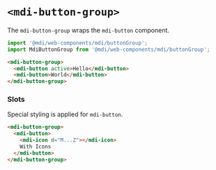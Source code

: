 # `<mdi-button-group>`

The `mdi-button-group` wraps the `mdi-button` component.

```typescript
import '@mdi/web-components/mdi/buttonGroup';
import MdiButtonGroup from '@mdi/web-components/mdi/buttonGroup';
```

```html
<mdi-button-group>
  <mdi-button active>Hello</mdi-button>
  <mdi-button>World</mdi-button>
</mdi-button-group>
```

### Slots

Special styling is applied for `mdi-button`.

```html
<mdi-button-group>
  <mdi-button>
    <mdi-icon d="M...Z"></mdi-icon>
    With Icons
  </mdi-button>
</mdi-button-group>
```